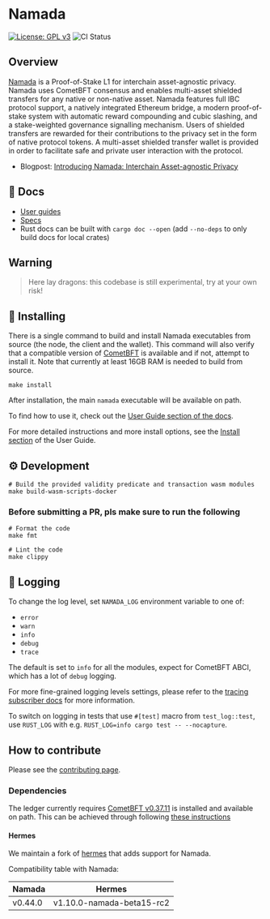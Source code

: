 # Namada

[![License: GPL v3](https://img.shields.io/badge/License-GPLv3-blue.svg)](./LICENSE)
![CI Status](https://github.com/anoma/namada/actions/workflows/ci.yml/badge.svg?branch=main)

## Overview

[Namada](http://namada.net) is a Proof-of-Stake L1 for interchain asset-agnostic privacy. Namada uses CometBFT
consensus and enables multi-asset shielded transfers for any native
or non-native asset. Namada features full IBC protocol support,
a natively integrated Ethereum bridge, a modern proof-of-stake
system with automatic reward compounding and cubic slashing, and a
stake-weighted governance signalling mechanism. Users of shielded
transfers are rewarded for their contributions to the privacy set in
the form of native protocol tokens. A multi-asset shielded transfer
wallet is provided in order to facilitate safe and private user
interaction with the protocol.

* Blogpost: [Introducing Namada: Interchain Asset-agnostic Privacy](https://blog.namada.net/introducing-namada-interchain-asset-agnostic-privacy/)

## 📓 Docs

* [User guides](https://docs.namada.net/)
* [Specs](https://specs.namada.net/)
* Rust docs can be built with `cargo doc --open` (add `--no-deps` to only build docs for local crates)

## Warning

> Here lay dragons: this codebase is still experimental, try at your own risk!

## 💾 Installing

There is a single command to build and install Namada executables from source (the node, the client and the wallet). This command will also verify that a compatible version of [CometBFT](#dependencies) is available and if not, attempt to install it. Note that currently at least 16GB RAM is needed to build from source.

```shell
make install
```

After installation, the main `namada` executable will be available on path.

To find how to use it, check out the [User Guide section of the docs](https://docs.namada.net/user-guide/index.html).

For more detailed instructions and more install options, see the [Install
section](https://docs.namada.net/user-guide/install/index.html) of the User
Guide.

## ⚙️ Development

```shell
# Build the provided validity predicate and transaction wasm modules
make build-wasm-scripts-docker
```

### Before submitting a PR, pls make sure to run the following

```shell
# Format the code
make fmt

# Lint the code
make clippy
```

## 🧾 Logging

To change the log level, set `NAMADA_LOG` environment variable to one of:

* `error`
* `warn`
* `info`
* `debug`
* `trace`

The default is set to `info` for all the modules, expect for CometBFT ABCI, which has a lot of `debug` logging.

For more fine-grained logging levels settings, please refer to the [tracing subscriber docs](https://docs.rs/tracing-subscriber/0.2.18/tracing_subscriber/struct.EnvFilter.html#directives) for more information.

To switch on logging in tests that use `#[test]` macro from `test_log::test`, use `RUST_LOG` with e.g. `RUST_LOG=info cargo test -- --nocapture`.

## How to contribute

Please see the [contributing page](./CONTRIBUTING.md).

### Dependencies

The ledger currently requires [CometBFT v0.37.11](https://github.com/cometbft/cometbft/releases/tag/v0.37.11) is installed and available on path. This can be achieved through following [these instructions](https://github.com/cometbft/cometbft/blob/main/docs/guides/install.md)

#### Hermes

We maintain a fork of [hermes](https://github.com/heliaxdev/hermes) that adds support for Namada.

Compatibility table with Namada:

| Namada | Hermes |
| ----------- | ----------- |
| v0.44.0 | v1.10.0-namada-beta15-rc2 |
